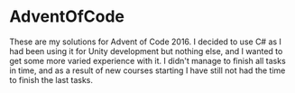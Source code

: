# AdventOfCode
These are my solutions for Advent of Code 2016. I decided to use C# as I had been using it for Unity development but nothing else, and I wanted to get some more varied experience with it.
I didn't manage to finish all tasks in time, and as a result of new courses starting I have still not had the time to finish the last tasks.
